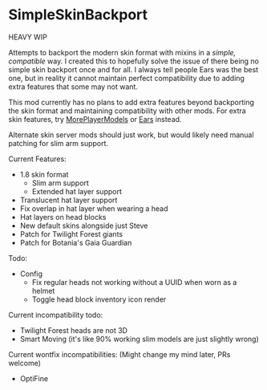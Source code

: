 # SimpleSkinBackport

HEAVY WIP

Attempts to backport the modern skin format with mixins in a *simple, compatible* way. I created this to hopefully solve the issue of there being no simple skin backport once and for all. I always tell people Ears was the best one, but in reality it cannot maintain perfect compatibility due to adding extra features that some may not want.

This mod currently has no plans to add extra features beyond backporting the skin format and maintaining compatibility with other mods. For extra skin features, try [MorePlayerModels](https://www.curseforge.com/minecraft/mc-mods/more-player-models) or [Ears](https://modrinth.com/mod/ears/versions) instead.

Alternate skin server mods should just work, but would likely need manual patching for slim arm support.

Current Features:
- 1.8 skin format
  - Slim arm support
  - Extended hat layer support
- Translucent hat layer support
- Fix overlap in hat layer when wearing a head
- Hat layers on head blocks
- New default skins alongside just Steve
- Patch for Twilight Forest giants
- Patch for Botania's Gaia Guardian

Todo:
- Config
  - Fix regular heads not working without a UUID when worn as a helmet
  - Toggle head block inventory icon render

Current incompatibility todo:
- Twilight Forest heads are not 3D
- Smart Moving (it's like 90% working slim models are just slightly wrong)

Current wontfix incompatibilities: (Might change my mind later, PRs welcome)
- OptiFine
